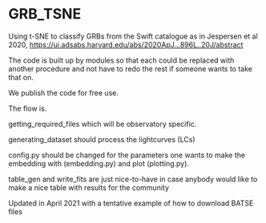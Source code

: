 # GRB_TSNE
Using t-SNE to classify GRBs from the Swift catalogue as in Jespersen et al 2020, https://ui.adsabs.harvard.edu/abs/2020ApJ...896L..20J/abstract 

The code is built up by modules so that each could be replaced with another procedure and not have to redo the rest if someone wants to take that on. 

We publish the code for free use.

The flow is.

getting_required_files which will be observatory specific.

generating_dataset should process the lightcurves (LCs)

config.py should be changed for the parameters one wants to make the embedding with (embedding.py) and plot (plotting.py).

table_gen and write_fits are just nice-to-have in case anybody would like to make a nice table with results for the community

Updated in April 2021 with a tentative example of how to download BATSE files
